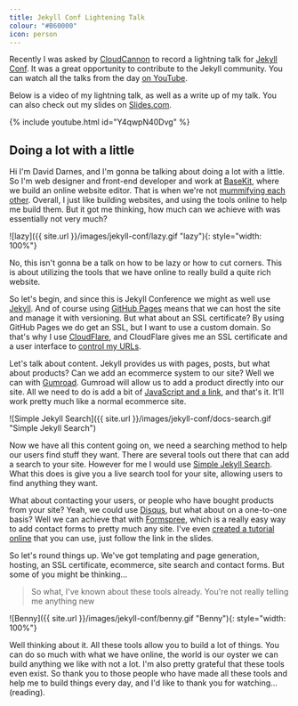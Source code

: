 ```yaml
---
title: Jekyll Conf Lightening Talk
colour: "#B60000"
icon: person
---
```


Recently I was asked by [CloudCannon](http://cloudcannon.com/) to record a lightning talk for [Jekyll Conf](http://jekyllconf.com/). It was a great opportunity to contribute to the Jekyll community. You can watch all the talks from the day [on YouTube](https://www.youtube.com/playlist?list=PLrxYIq_0LFJdi2HJ6lnY4nm7ewu221hyS).

<!-- more -->

Below is a video of my lightning talk, as well as a write up of my talk. You can also check out my slides on [Slides.com](http://slides.com/daviddarnes/deck-1).

{% include youtube.html id="Y4qwpN40Dvg" %}

## Doing a lot with a little

Hi I'm David Darnes, and I'm gonna be talking about doing a lot with a little. So I'm web designer and front-end developer and work at [BaseKit](http://www.basekit.com/), where we build an online website editor. That is when we're not [mummifying each other](http://slides.com/daviddarnes/deck-1#/2). Overall, I just like building websites, and using the tools online to help me build them. But it got me thinking, how much can we achieve with was essentially not very much?

![lazy]({{ site.url }}/images/jekyll-conf/lazy.gif "lazy"){: style="width: 100%"}

No, this isn't gonna be a talk on how to be lazy or how to cut corners. This is about utilizing the tools that we have online to really build a quite rich website.

So let's begin, and since this is Jekyll Conference we might as well use [Jekyll](http://jekyllrb.com/). And of course using [GitHub Pages](https://pages.github.com/) means that we can host the site and manage it with versioning. But what about an SSL certificate? By using GitHub Pages we do get an SSL, but I want to use a custom domain. So that's why I use [CloudFlare](https://www.cloudflare.com/), and CloudFlare gives me an SSL certificate and a user interface to [control my URLs](http://slides.com/daviddarnes/deck-1/#/6).

Let's talk about content. Jekyll provides us with pages, posts, but what about products? Can we add an ecommerce system to our site? Well we can with [Gumroad](https://gumroad.com/). Gumroad will allow us to add a product directly into our site. All we need to do is add a bit of [JavaScript and a link](http://slides.com/daviddarnes/deck-1/#/8), and that's it. It'll work pretty much like a normal ecommerce site.

![Simple Jekyll Search]({{ site.url }}/images/jekyll-conf/docs-search.gif "Simple Jekyll Search")

Now we have all this content going on, we need a searching method to help our users find stuff they want. There are several tools out there that can add a search to your site. However for me I would use [Simple Jekyll Search](https://github.com/christian-fei/Simple-Jekyll-Search). What this does is give you a live search tool for your site, allowing users to find anything they want.

What about contacting your users, or people who have bought products from your site? Yeah, we could use [Disqus](https://disqus.com/), but what about on a one-to-one basis? Well we can achieve that with [Formspree](https://formspree.io/), which is a really easy way to add contact forms to pretty much any site. I've even [created a tutorial online](http://webdesign.tutsplus.com/tutorials/quick-tip-add-a-formspree-form-to-your-static-sites--cms-23870) that you can use, just follow the link in the slides.

So let's round things up. We've got templating and page generation, hosting, an SSL certificate, ecommerce, site search and contact forms. But some of you might be thinking...

> So what, I've known about these tools already. You're not really telling me anything new

![Benny]({{ site.url }}/images/jekyll-conf/benny.gif "Benny"){: style="width: 100%"}

Well thinking about it. All these tools allow you to build a lot of things. You can do so much with what we have online, the world is our oyster we can build anything we like with not a lot. I'm also pretty grateful that these tools even exist. So thank you to those people who have made all these tools and help me to build things every day, and I'd like to thank you for watching... (reading).
